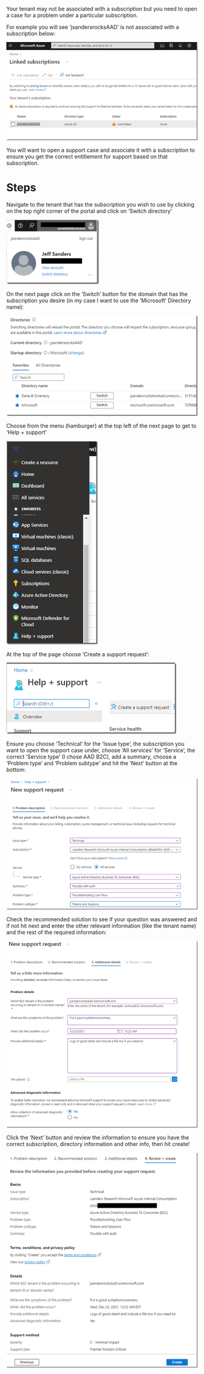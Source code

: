 
Your tenant may not be associated with a subscription but you need to open a case for a problem under a particular subscription.  

For example you will see ‘jsandersrocksAAD’ is not associated with a subscription below:

![Subcripton example](/assets/2021-12-27/images/image_thumb.png)

You will want to open a support case and associate it with a subscription to ensure you get the correct entitlement for support based on that subscription.

# Steps

Navigate to the tenant that has the subscription you wish to use by clicking on the top right corner of the portal and click on ‘Switch directory’

![Switch directory](/assets/2021-12-27/images/image_thumb-1.png)

On the next page click on the ‘Switch’ button for the domain that has the subscription you desire (in my case I want to use the ‘Microsoft’ Directory name):

![Directories](/assets/2021-12-27/images/image_thumb-2.png)

Choose from the menu (hamburger) at the top left of the next page to get to ‘Help + support’

![Menu](/assets/2021-12-27/images/image_thumb-3.png)

At the top of the page choose ‘Create a support request’:

![Support Request](/assets/2021-12-27/images/image_thumb-4.png)

Ensure you choose ‘Technical’ for the  ‘Issue type’, the subscription you want to open the support case under, choose ‘All services’ for ‘Service’, the correct ‘Service type’ (I chose AAD B2C), add a summary, choose a ‘Problem type’ and ‘Problem subtype’ and hit the ‘Next’ button at the bottom:

![Support information](/assets/2021-12-27/images/image_thumb-5.png)

Check the recommended solution to see if your question was answered and if not hit next and enter the other relevant information (like the tenant name) and the rest of the required information:

![Additional support information](/assets/2021-12-27/images/image_thumb-6.png)

Click the ‘Next’ button and review the information to ensure you have the correct subscription, directory information and other info, then hit create!

![Review support information and submit](/assets/2021-12-27/images/image_thumb-8.png)